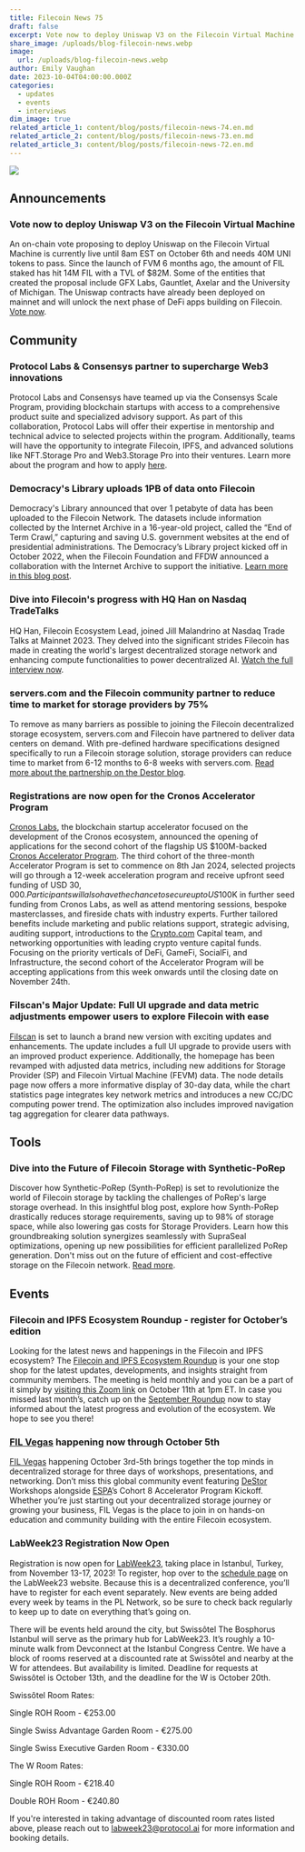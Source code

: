 ```yaml
---
title: Filecoin News 75
draft: false
excerpt: Vote now to deploy Uniswap V3 on the Filecoin Virtual Machine (FVM)!
share_image: /uploads/blog-filecoin-news.webp
image:
  url: /uploads/blog-filecoin-news.webp
author: Emily Vaughan
date: 2023-10-04T04:00:00.000Z
categories:
  - updates
  - events
  - interviews
dim_image: true
related_article_1: content/blog/posts/filecoin-news-74.en.md
related_article_2: content/blog/posts/filecoin-news-73.en.md
related_article_3: content/blog/posts/filecoin-news-72.en.md
---
```


![](/uploads/Filecoin-News-75.webp)

## Announcements

### Vote now to deploy Uniswap V3 on the Filecoin Virtual Machine

An on-chain vote proposing to deploy Uniswap on the Filecoin Virtual Machine is currently live until 8am EST on October 6th and needs 40M UNI tokens to pass. Since the launch of FVM 6 months ago, the amount of FIL staked has hit 14M FIL with a TVL of $82M. Some of the entities that created the proposal include GFX Labs, Gauntlet, Axelar and the University of Michigan. The Uniswap contracts have already been deployed on mainnet and will unlock the next phase of DeFi apps building on Filecoin. [Vote now](https://www.tally.xyz/gov/uniswap/proposal/50).

## Community 

### Protocol Labs & Consensys partner to supercharge Web3 innovations

Protocol Labs and Consensys have teamed up via the Consensys Scale Program, providing blockchain startups with access to a comprehensive product suite and specialized advisory support. As part of this collaboration, Protocol Labs will offer their expertise in mentorship and technical advice to selected projects within the program. Additionally, teams will have the opportunity to integrate Filecoin, IPFS, and advanced solutions like NFT.Storage Pro and Web3.Storage Pro into their ventures. Learn more about the program and how to apply [here](https://protocol.ai/blog/protocol-labs-partners-with-consensys-scale/).

### Democracy's Library uploads 1PB of data onto Filecoin

Democracy's Library announced that over 1 petabyte of data has been uploaded to the Filecoin Network. The datasets include information collected by the Internet Archive in a 16-year-old project, called the “End of Term Crawl,” capturing and saving U.S. government websites at the end of presidential administrations. The Democracy’s Library project kicked off in October 2022, when the Filecoin Foundation and FFDW announced a collaboration with the Internet Archive to support the initiative. [Learn more in this blog post](https://fil.org/blog/democracy%E2%80%99s-library-announces-more-than-a-petabyte-of-government-data-uploaded-to-the-filecoin-network/). 

### Dive into Filecoin's progress with HQ Han on Nasdaq TradeTalks

HQ Han, Filecoin Ecosystem Lead, joined Jill Malandrino at Nasdaq Trade Talks at Mainnet 2023. They delved into the significant strides Filecoin has made in creating the world's largest decentralized storage network and enhancing compute functionalities to power decentralized AI. [Watch the full interview now](https://www.youtube.com/watch?v=fGAlHm2F6s4).

### servers.com and the Filecoin community partner to reduce time to market for storage providers by 75%

To remove as many barriers as possible to joining the Filecoin decentralized storage ecosystem, servers.com and Filecoin have partnered to deliver data centers on demand. With pre-defined hardware specifications designed specifically to run a Filecoin storage solution, storage providers can reduce time to market from 6-12 months to 6-8 weeks with servers.com. [Read more about the partnership on the Destor blog](https://destor.com/resources/news/servers.com-and-filecoin-partnership). 

### Registrations are now open for the Cronos Accelerator Program

[Cronos Labs](https://www.cronoslabs.org/), the blockchain startup accelerator focused on the development of the Cronos ecosystem, announced the opening of applications for the second cohort of the flagship US $100M-backed [Cronos Accelerator Program](https://cronos.org/accelerators). The third cohort of the three-month Accelerator Program is set to commence on 8th Jan 2024, selected projects will go through a 12-week acceleration program and receive upfront seed funding of USD $30,000. Participants will also have the chance to secure up to US$100K in further seed funding from Cronos Labs, as well as attend mentoring sessions, bespoke masterclasses, and fireside chats with industry experts. Further tailored benefits include marketing and public relations support, strategic advising, auditing support, introductions to the [Crypto.com](https://crypto.com/) Capital team, and networking opportunities with leading crypto venture capital funds. Focusing on the priority verticals of DeFi, GameFi, SocialFi, and Infrastructure, the second cohort of the Accelerator Program will be accepting applications from this week onwards until the closing date on November 24th.

### Filscan's Major Update: Full UI upgrade and data metric adjustments empower users to explore Filecoin with ease

[Filscan](https://filscan.io/) is set to launch a brand new version with exciting updates and enhancements. The update includes a full UI upgrade to provide users with an improved product experience. Additionally, the homepage has been revamped with adjusted data metrics, including new additions for Storage Provider (SP) and Filecoin Virtual Machine (FEVM) data. The node details page now offers a more informative display of 30-day data, while the chart statistics page integrates key network metrics and introduces a new CC/DC computing power trend. The optimization also includes improved navigation tag aggregation for clearer data pathways.

## Tools

### Dive into the Future of Filecoin Storage with Synthetic-PoRep

Discover how Synthetic-PoRep (Synth-PoRep) is set to revolutionize the world of Filecoin storage by tackling the challenges of PoRep's large storage overhead. In this insightful blog post, explore how Synth-PoRep drastically reduces storage requirements, saving up to 98% of storage space, while also lowering gas costs for Storage Providers. Learn how this groundbreaking solution synergizes seamlessly with SupraSeal optimizations, opening up new possibilities for efficient parallelized PoRep generation. Don't miss out on the future of efficient and cost-effective storage on the Filecoin network. [Read more](https://filecoin.io/blog/posts/revolutionizing-filecoin-storage-with-synthetic-porep-cutting-overheads-and-boosting-efficiency/).

## Events 

### Filecoin and IPFS Ecosystem Roundup - register for October’s edition

Looking for the latest news and happenings in the Filecoin and IPFS ecosystem? The [Filecoin and IPFS Ecosystem Roundup](https://youtu.be/bdOPPnuZnhw?si=qf0X5tjJ_p8TCzJy) is your one stop shop for the latest updates, developments, and insights straight from community members. The meeting is held monthly and you can be a part of it simply by [visiting this Zoom link](https://protocol.zoom.us/j/91336033070) on October 11th at 1pm ET. In case you missed last month’s, catch up on the [September Roundup](https://youtu.be/bdOPPnuZnhw?si=qf0X5tjJ_p8TCzJy) now to stay informed about the latest progress and evolution of the ecosystem. We hope to see you there!

### [FIL Vegas](https://bit.ly/3Yw2RUn) happening now through October 5th

[FIL Vegas](https://bit.ly/3Yw2RUn) happening October 3rd-5th brings together the top minds in decentralized storage for three days of workshops, presentations, and networking. Don’t miss this global community event featuring [DeStor](https://bit.ly/3qmQhKx) Workshops alongside [ESPA](https://bit.ly/45qy9hx)’s Cohort 8 Accelerator Program Kickoff. Whether you’re just starting out your decentralized storage journey or growing your business, FIL Vegas is the place to join in on hands-on education and community building with the entire Filecoin ecosystem.

### LabWeek23 Registration Now Open

Registration is now open for [LabWeek23](http://23.labweek.io/), taking place in Istanbul, Turkey, from November 13-17, 2023! To register, hop over to the [schedule page](https://23.labweek.io/schedule/calendar) on the LabWeek23 website. Because this is a decentralized conference, you’ll have to register for each event separately. New events are being added every week by teams in the PL Network, so be sure to check back regularly to keep up to date on everything that’s going on.

There will be events held around the city, but Swissôtel The Bosphorus Istanbul will serve as the primary hub for LabWeek23. It’s roughly a 10-minute walk from Devconnect at the Istanbul Congress Centre. We have a block of rooms reserved at a discounted rate at Swissôtel and nearby at the W for attendees. But availability is limited. Deadline for requests at Swissôtel is October 13th, and the deadline for the W is October 20th.

Swissôtel Room Rates:

Single ROH Room - €253.00

Single Swiss Advantage Garden Room - €275.00

Single Swiss Executive Garden Room - €330.00

The W Room Rates:

Single ROH Room - €218.40

Double ROH Room - €240.80

If you're interested in taking advantage of discounted room rates listed above, please reach out to [labweek23@protocol.ai](mailto:labweek23@protocol.ai) for more information and booking details.
